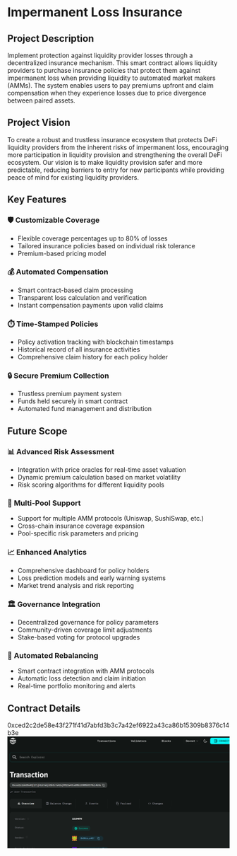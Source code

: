 # Impermanent Loss Insurance

## Project Description
Implement protection against liquidity provider losses through a decentralized insurance mechanism. This smart contract allows liquidity providers to purchase insurance policies that protect them against impermanent loss when providing liquidity to automated market makers (AMMs). The system enables users to pay premiums upfront and claim compensation when they experience losses due to price divergence between paired assets.

## Project Vision
To create a robust and trustless insurance ecosystem that protects DeFi liquidity providers from the inherent risks of impermanent loss, encouraging more participation in liquidity provision and strengthening the overall DeFi ecosystem. Our vision is to make liquidity provision safer and more predictable, reducing barriers to entry for new participants while providing peace of mind for existing liquidity providers.

## Key Features

### 🛡️ **Customizable Coverage**
- Flexible coverage percentages up to 80% of losses
- Tailored insurance policies based on individual risk tolerance
- Premium-based pricing model

### 💰 **Automated Compensation**
- Smart contract-based claim processing
- Transparent loss calculation and verification
- Instant compensation payments upon valid claims

### ⏱️ **Time-Stamped Policies**
- Policy activation tracking with blockchain timestamps
- Historical record of all insurance activities
- Comprehensive claim history for each policy holder

### 🔒 **Secure Premium Collection**
- Trustless premium payment system
- Funds held securely in smart contract
- Automated fund management and distribution

## Future Scope

### 📊 **Advanced Risk Assessment**
- Integration with price oracles for real-time asset valuation
- Dynamic premium calculation based on market volatility
- Risk scoring algorithms for different liquidity pools

### 🤝 **Multi-Pool Support**
- Support for multiple AMM protocols (Uniswap, SushiSwap, etc.)
- Cross-chain insurance coverage expansion
- Pool-specific risk parameters and pricing

### 📈 **Enhanced Analytics**
- Comprehensive dashboard for policy holders
- Loss prediction models and early warning systems
- Market trend analysis and risk reporting

### 🏛️ **Governance Integration**
- Decentralized governance for policy parameters
- Community-driven coverage limit adjustments
- Stake-based voting for protocol upgrades

### 🔄 **Automated Rebalancing**
- Smart contract integration with AMM protocols
- Automatic loss detection and claim initiation
- Real-time portfolio monitoring and alerts

## Contract Details
0xced2c2de58e43f271f41d7abfd3b3c7a42ef6922a43ca86b15309b8376c14b3e
![alt text](image.png)
